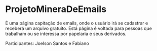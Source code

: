 # ProjetoMineraDeEmails
É uma página capitação de emails, onde o usuário irá se cadastrar e receberá um arquivo gratuito. 
Está página é voltada para pessoas que trabalham ou se interessa por papelaria e seus derivados.

Participantes: Joelson Santos e Fabiano
